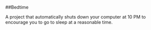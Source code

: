 ##Bedtime

A project that automatically shuts down your computer at 10 PM to encourage you to go to sleep at a reasonable time.